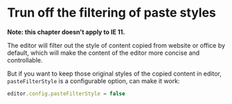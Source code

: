 # Trun off the filtering of paste styles

**Note: this chapter doesn't apply to IE 11.**

The editor will filter out the style of content copied from website or office by default, which will make the content of the editor more concise and controllable.

But if you want to keep those original styles of the copied content in editor, `pasteFilterStyle` is a configurable option, can make it work:

```javascript
editor.config.pasteFilterStyle = false
```